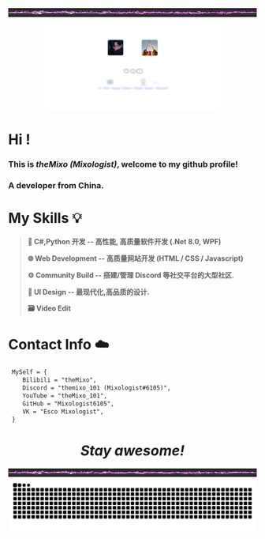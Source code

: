 <div align=center><img src="https://github.com/Mixologist6105/Mixologist6105/blob/main/srcs/thunder_bar.gif"></div>
<div align=center><img src="https://github.com/Mixologist6105/Mixologist6105/blob/main/srcs/trans.png" width="70%" height="70%"></div>

# Hi !
### This is ***theMixo (Mixologist)***, welcome to my github profile!
### A developer from China.

# My Skills 💡  
> **🔩 C#,Python 开发 -- 高性能, 高质量软件开发 (.Net 8.0, WPF)**
> 
> **🌐 Web Development -- 高质量网站开发 (HTML / CSS / Javascript)**
> 
> **⚙️ Community Build -- 搭建/管理 Discord 等社交平台的大型社区.**
> 
> **🔩 UI Design -- 最现代化,高品质的设计.**
> 
> **🗃️ Video Edit**

# Contact Info ☁️
````
 MySelf = {
    Bilibili = "theMixo",
    Discord = "themixo_101 (Mixologist#6105)",
    YouTube = "theMixo_101",
    GitHub = "Mixologist6105",
    VK = "Esco Mixologist",
 }
````
<h1 align="center"><i>Stay awesome!</i></h1>

<div align=center><img src="https://github.com/Mixologist6105/Mixologist6105/blob/main/srcs/thunder_bar.gif"></div>

<div align=center><img src="https://github.com/Mixologist6105/Mixologist6105/blob/main/srcs/grid-snake.svg"></div>
